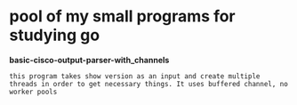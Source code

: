 # pool of my small programs for studying go
**basic-cisco-output-parser-with_channels**


    this program takes show version as an input and create multiple threads in order to get necessary things. It uses buffered channel, no worker pools
